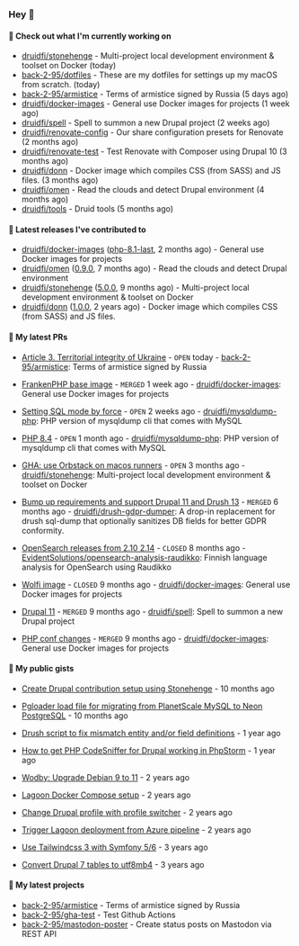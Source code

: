 ### Hey 👋

#### 👷 Check out what I'm currently working on


- [druidfi/stonehenge](https://github.com/druidfi/stonehenge) - Multi-project local development environment &amp; toolset on Docker (today)
- [back-2-95/dotfiles](https://github.com/back-2-95/dotfiles) - These are my dotfiles for settings up my macOS from scratch. (today)
- [back-2-95/armistice](https://github.com/back-2-95/armistice) - Terms of armistice signed by Russia (5 days ago)
- [druidfi/docker-images](https://github.com/druidfi/docker-images) - General use Docker images for projects (1 week ago)
- [druidfi/spell](https://github.com/druidfi/spell) - Spell to summon a new Drupal project (2 weeks ago)
- [druidfi/renovate-config](https://github.com/druidfi/renovate-config) - Our share configuration presets for Renovate (2 months ago)
- [druidfi/renovate-test](https://github.com/druidfi/renovate-test) - Test Renovate with Composer using Drupal 10 (3 months ago)
- [druidfi/donn](https://github.com/druidfi/donn) - Docker image which compiles CSS (from SASS) and JS files. (3 months ago)
- [druidfi/omen](https://github.com/druidfi/omen) - Read the clouds and detect Drupal environment (4 months ago)
- [druidfi/tools](https://github.com/druidfi/tools) - Druid tools (5 months ago)


#### 🔭 Latest releases I've contributed to


- [druidfi/docker-images](https://github.com/druidfi/docker-images) ([php-8.1-last](https://github.com/druidfi/docker-images/releases/tag/php-8.1-last), 2 months ago) - General use Docker images for projects
- [druidfi/omen](https://github.com/druidfi/omen) ([0.9.0](https://github.com/druidfi/omen/releases/tag/0.9.0), 7 months ago) - Read the clouds and detect Drupal environment
- [druidfi/stonehenge](https://github.com/druidfi/stonehenge) ([5.0.0](https://github.com/druidfi/stonehenge/releases/tag/5.0.0), 9 months ago) - Multi-project local development environment &amp; toolset on Docker
- [druidfi/donn](https://github.com/druidfi/donn) ([1.0.0](https://github.com/druidfi/donn/releases/tag/1.0.0), 2 years ago) - Docker image which compiles CSS (from SASS) and JS files.

#### 🌱 My latest PRs


- [Article 3. Territorial integrity of Ukraine](https://github.com/back-2-95/armistice/pull/2) - `OPEN` today - [back-2-95/armistice](https://github.com/back-2-95/armistice): Terms of armistice signed by Russia

- [FrankenPHP base image](https://github.com/druidfi/docker-images/pull/83) - `MERGED` 1 week ago - [druidfi/docker-images](https://github.com/druidfi/docker-images): General use Docker images for projects

- [Setting SQL mode by force](https://github.com/druidfi/mysqldump-php/pull/53) - `OPEN` 2 weeks ago - [druidfi/mysqldump-php](https://github.com/druidfi/mysqldump-php): PHP version of mysqldump cli that comes with MySQL

- [PHP 8.4](https://github.com/druidfi/mysqldump-php/pull/51) - `OPEN` 1 month ago - [druidfi/mysqldump-php](https://github.com/druidfi/mysqldump-php): PHP version of mysqldump cli that comes with MySQL

- [GHA: use Orbstack on macos runners](https://github.com/druidfi/stonehenge/pull/88) - `OPEN` 3 months ago - [druidfi/stonehenge](https://github.com/druidfi/stonehenge): Multi-project local development environment &amp; toolset on Docker

- [Bump up requirements and support Drupal 11 and Drush 13](https://github.com/druidfi/drush-gdpr-dumper/pull/6) - `MERGED` 6 months ago - [druidfi/drush-gdpr-dumper](https://github.com/druidfi/drush-gdpr-dumper): A drop-in replacement for drush sql-dump that optionally sanitizes DB fields for better GDPR conformity.

- [OpenSearch releases from 2.10 2.14](https://github.com/EvidentSolutions/opensearch-analysis-raudikko/pull/2) - `CLOSED` 8 months ago - [EvidentSolutions/opensearch-analysis-raudikko](https://github.com/EvidentSolutions/opensearch-analysis-raudikko): Finnish language analysis for OpenSearch using Raudikko

- [Wolfi image](https://github.com/druidfi/docker-images/pull/44) - `CLOSED` 9 months ago - [druidfi/docker-images](https://github.com/druidfi/docker-images): General use Docker images for projects

- [Drupal 11](https://github.com/druidfi/spell/pull/54) - `MERGED` 9 months ago - [druidfi/spell](https://github.com/druidfi/spell): Spell to summon a new Drupal project

- [PHP conf changes](https://github.com/druidfi/docker-images/pull/42) - `MERGED` 9 months ago - [druidfi/docker-images](https://github.com/druidfi/docker-images): General use Docker images for projects


#### 🌱 My public gists


- [Create Drupal contribution setup using Stonehenge](https://gist.github.com/ab8f16dea7ff2222966613392ee88ce3) - 10 months ago

- [Pgloader load file for migrating from PlanetScale MySQL to Neon PostgreSQL](https://gist.github.com/55cb48adb989e61c76b675be0e5563a9) - 10 months ago

- [Drush script to fix mismatch entity and/or field definitions](https://gist.github.com/1a4e94e236d690096790aeb897d61304) - 1 year ago

- [How to get PHP CodeSniffer for Drupal working in PhpStorm](https://gist.github.com/7ee7cc712562a3d5396555f2c3aaf6f7) - 1 year ago

- [Wodby: Upgrade Debian 9 to 11](https://gist.github.com/6ec9a8d9a133801146b990c1c101197d) - 2 years ago

- [Lagoon Docker Compose setup](https://gist.github.com/df26f936d242e560c8b4030b7c1d97a7) - 2 years ago

- [Change Drupal profile with profile switcher](https://gist.github.com/c3f5453655dd21633bf9fbdd1bd5f55d) - 2 years ago

- [Trigger Lagoon deployment from Azure pipeline](https://gist.github.com/bb73dc3d76cdae889ed4bd87930682f9) - 2 years ago

- [Use Tailwindcss 3 with Symfony 5/6](https://gist.github.com/3d059e4443ee8f028ab5c8c20b602b2f) - 3 years ago

- [Convert Drupal 7 tables to utf8mb4](https://gist.github.com/ef42b2ce2f464cd2ce5bd5fb579ab3ab) - 3 years ago


#### 🌱 My latest projects


- [back-2-95/armistice](https://github.com/back-2-95/armistice) - Terms of armistice signed by Russia
- [back-2-95/gha-test](https://github.com/back-2-95/gha-test) - Test Github Actions
- [back-2-95/mastodon-poster](https://github.com/back-2-95/mastodon-poster) - Create status posts on Mastodon via REST API
